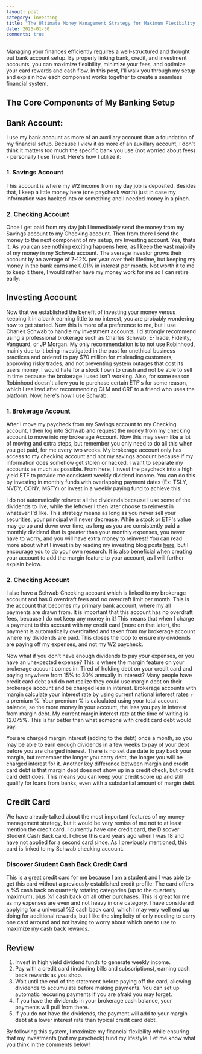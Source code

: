```yaml
---
layout: post
category: investing
title: "The Ultimate Money Management Strategy for Maximum Flexibility and Cash Flow"
date: 2025-01-30
comments: true
---
```

Managing your finances efficiently requires a well-structured and thought out bank account setup. By properly linking bank, credit, and investment accounts, you can maximize flexibility, minimize your fees, and optimize your card rewards and cash flow. In this post, I'll walk you through my setup and explain how each component works together to create a seamless financial system.

## The Core Components of My Banking Setup

## Bank Account:
I use my bank account as more of an auxillary account than a foundation of my financial setup. Because I view it as more of an auxillary account, I don't think it matters too much the specific bank you use (not worried about fees) - personally I use Truist. Here's how I utilize it:

### 1. Savings Account
This account is where my W2 income from my day job is deposited. Besides that, I keep a little money here (one paycheck worth) just in case my information was hacked into or something and I needed money in a pinch.

### 2. Checking Account
Once I get paid from my day job I immediately send the money from my Savings account to my Checking account. Then from there I send the money to the next component of my setup, my Investing account. 
Yes, thats it. As you can see nothing exciting happens here, as I keep the vast majority of my money in my Schwab account. The average investor grows their account by an average of 7-12% per year over their lifetime, but keeping my money in the bank earns me 0.01% in interest per month. Not worth it to me to keep it there, I would rather have my money work for me so I can retire early.

## Investing Account
Now that we established the benefit of investing your money versus keeping it in a bank earning little to no interest, you are probably wondering how to get started. Now this is more of a preference to me, but I use Charles Schwab to handle my investment accounts. I'd strongly recommend using a professional brokerage such as Charles Schwab, E-Trade, Fidelity, Vanguard, or JP Morgan. My only recommendation is to not use Robinhood, mainly due to it being investigated in the past for unethical business practices and ordered to pay $70 million for misleading customers, approving risky trades, and not preventing system outages that cost its users money. I would hate for a stock I own to crash and not be able to sell in time because the brokerage I used isn't working. Also, for some reason Robinhood doesn't allow you to purchase certain ETF's for some reason, which I realized after recommending CLM and CRF to a friend who uses the platform. Now, here's how I use Schwab:

### 1. Brokerage Account
After I move my paycheck from my Savings account to my Checking account, I then log into Schwab and request the money from my checking account to move into my brokerage Account. Now this may seem like a lot of moving and extra steps, but remember you only need to do all this when you get paid, for me every two weeks. My brokerage account only has access to my checking account and not my savings account because if my information does somehow get stolen or hacked, I want to separate my accounts as much as possible. From here, I invest the paycheck into a high yield ETF to provide me consistent weekly dividend income. You can do this by investing in monthly funds with overlapping payment dates (Ex: TSLY, NVDY, CONY, MSTY) or invest in a weekly paying fund to achieve this.

I do not automatically reinvest all the dividends because I use some of the dividends to live, while the leftover I then later choose to reinvest in whatever I'd like. This strategy means as long as you never sell your securities, your principal will never decrease. While a stock or ETF's value may go up and down over time, as long as you are consistently paid a monthly dividend that is greater than your monthly expenses, you never have to worry, and you will have extra money to reinvest! You can read more about what I invest in by reading my investing blog posts [here](http://127.0.0.1:4000/categories/investing.html), but I encourage you to do your own research. It is also beneficial when creating your account to add the margin feature to your account, as I will further explain below.

### 2. Checking Account
I also have a Schwab Checking account which is linked to my brokerage account and has 0 overdraft fees and no overdraft limit per month. This is the account that becomes my primary bank account, where my all payments are drawn from. It is important that this account has no overdraft fees, because I do not keep any money in it! This means that when I charge a payment to this account with my credit card (more on that later), the payment is automatically overdrafted and taken from my brokerage account where my dividends are paid. This closes the loop to ensure my dividends are paying off my expenses, and not my W2 paycheck.

Now what if you don't have enough dividends to pay your expenses, or you have an unexpected expense? This is where the margin feature on your brokerage account comes in. Tired of holding debt on your credit card and paying anywhere from 15% to 30% annually in interest? Many people have credit card debt and do not realize they could use margin debt on their brokerage account and be charged less in interest. Brokerage accounts with margin calculate your interest rate by using current national interest rates + a premium %. Your premium % is calculated using your total account balance, so the more money in your account, the less you pay in interest from margin debt. My current margin interest rate at the time of writing is 12.075%. This is far better than what someone with credit card debt would pay.

You are charged margin interest (adding to the debt) once a month, so you may be able to earn enough dividends in a few weeks to pay of your debt before you are charged interest. There is no set due date to pay back your margin, but remember the longer you carry debt, the longer you will be charged interest for it. Another key difference between margin and credit card debt is that margin debt does not show up in a credit check, but credit card debt does. This means you can keep your credit score up and still qualify for loans from banks, even with a substantial amount of margin debt.

## Credit Card
We have already talked about the most important features of my money management strategy, but it would be very remiss of me not to at least mention the credit card. I currently have one credit card, the Discover Student Cash Back card. I chose this card years ago when I was 18 and have not applied for a second card since. As I previously mentioned, this card is linked to my Schwab checking account.

### Discover Student Cash Back Credit Card
This is a great credit card for me because I am a student and I was able to get this card without a previously established credit profile. The card offers a %5 cash back on quarterly rotating categories (up to the quarterly maximum), plus %1 cash back on all other purchases. This is great for me as my expenses are even and not heavy in one category. I have considered applying for a universal %2 cash back card, which I may very well end up doing for additional rewards, but I like the simplicity of only needing to carry one card arround and not having to worry about which one to use to maximize my cash back rewards. 

## Review
1. Invest in high yield dividend funds to generate weekly income.
2. Pay with a credit card (including bills and subscriptions), earning cash back rewards as you shop.
3. Wait until the end of the statement before paying off the card, allowing dividends to accumulate before making payments. You can set up automatic reccuring payments if you are afraid you may forget.
4. If you have the dividends in your brokerage cash balance, your payments will pull from there.
5. If you do not have the dividends, the payment will add to your margin debt at a lower interest rate than typical credit card debt.

By following this system, I maximize my financial flexibility while ensuring that my investments (not my paycheck) fund my lifestyle. Let me know what you think in the comments below!

